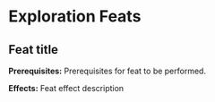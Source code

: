 # Exploration Feats

## Feat title

**Prerequisites:** Prerequisites for feat to be performed.

**Effects:** Feat effect description
